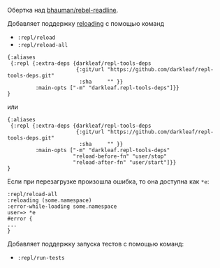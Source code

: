 Обертка над [bhauman/rebel-readline](https://github.com/bhauman/rebel-readline).

Добавляет поддержку [reloading](https://github.com/clojure/tools.namespace/) с помощью команд

+ `:repl/reload`
+ `:repl/reload-all`

```edn
{:aliases
 {:repl {:extra-deps {darkleaf/repl-tools-deps
                      {:git/url "https://github.com/darkleaf/repl-tools-deps.git"
                       :sha     "" }}
         :main-opts ["-m" "darkleaf.repl-tools-deps"]}}
}
```

или

```edn
{:aliases
 {:repl {:extra-deps {darkleaf/repl-tools-deps
                      {:git/url "https://github.com/darkleaf/repl-tools-deps.git"
                       :sha     "" }}
         :main-opts ["-m" "darkleaf.repl-tools-deps"
                     "reload-before-fn" "user/stop"
                     "reload-after-fn" "user/start"]}}
}
```

Если при перезагрузке произошла ошибка, то она доступна как `*e`:

```
:repl/reload-all
:reloading (some.namespace)
:error-while-loading some.namespace
user=> *e
#error {
...
}
```

Добавляет поддержку запуска тестов с помощью команд:

+ `:repl/run-tests`
